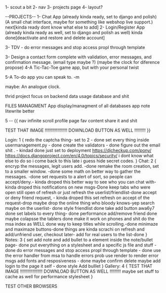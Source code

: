 1- scout a bit
2- nav
3- projects page
4- layout?


--PROJECTS--
1- Chat App (already kinda ready, set to django and polish) (A small chat interface, maybe for something like webshop live support.) next[kinda ready dont know what else to add]
2- Login/Register App (already kinda ready as well, set to django and polish as well) kinda done[deactivate and restore and delete account]

3- TDV - do error messages and stop access propl through template


3- Design a contact form complete with validation, error messages, and confirmation message. (email type maybe ?) (maybe the clock for diference propose)
4-A Tic-Tac-Toe game app, but with your personal twist


5-A To-do app you can speak to. -m

maybe: An analogue clock.

thrid project focus on backend data usage database and shit

FILES MANAGMENT App
display/managment of all databases app
note litewrite better


5  -- {{
  nav
  infinite scroll
  profile page
  fav content
  share it and shit

  TEST THAT IMAGE !!!!!!!!!!!!!!!!!!
  DOWNLOAD BUTTON AS WELL !!!!!!!!!
  }}

Login:
1 {
  redo the captcha thing- set to 2 - done
  set every thing inside usermanagement.py - done
  create the validators - done
  figure out the email shit . - kindad done just set to deployment
  https://djcheckup.com/pony/
  https://docs.djangoproject.com/en/4.0/topics/security/
  i dont know what else to do so i come back to this late i guess
  hide secret codes.
}
Chat:
2 {
  encryp the messages, legit users add. -done
  remake the room creation, set to a smaller window. -done
  some math on better way to gather the messages. -done
  set requests to a alert of sort, so people can accept/deny.- kinda droped this
  better way to see who you can chat with- kinda droped this
  notifications on new msgs-Done
  keep tabs who were open still open of refresh or just refresh the userlist/friendlist-done
  accept or deny friend request, - kinda droped this
  set refresh on accept of the request-drop
  maybe drop the online thing who bloody knows-yep
  search maybe on the userlist- done
  style friendlist done
  take add button awa6y7 done
  set labels to every thing- done
  performance add/remove friend done
  maybe colapsse the tablers done
  make it work on phones and shit
  do the msa index as WELL done
  way to keep titles while scrolling.-done
  minimaze and maximaze buttons-done
  things are kinda scrachi on refresh and add/unfriend user, checkout later-
  add for real users to the list-done
}
Notes:
3 {
  set add note and add bullet to a element inside the note/bullet page- done
  put everything on a stylesheet and a specific js file and stuff - done
  do error messages and stop access propl through template - done
  use the error handler from msa to handle errors
  prob use render to render error msgs
  add fonts and resposiveness - done
  maybe confirm delete
  maybe add login to the page it self - done
  style Add bulllet
}
Gallery:
4 {
  TEST THAT IMAGE !!!!!!!!!!!!!!!!!!
  DOWNLOAD BUTTON AS WELL !!!!!!!!!
  maybe set stuff to cache as well for performance
  stylesheet
}

TEST OTHER BROWSERS
